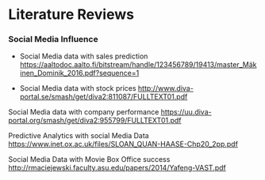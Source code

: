 # Literature Reviews

### Social Media Influence

- Social Media data with sales prediction
https://aaltodoc.aalto.fi/bitstream/handle/123456789/19413/master_Mäkinen_Dominik_2016.pdf?sequence=1

- Social Media data with stock prices
http://www.diva-portal.se/smash/get/diva2:811087/FULLTEXT01.pdf

Social Media data with company performance
https://uu.diva-portal.org/smash/get/diva2:955799/FULLTEXT01.pdf

Predictive Analytics with social Media Data
https://www.inet.ox.ac.uk/files/SLOAN_QUAN-HAASE-Chp20_2pp.pdf

Social Media Data with Movie Box Office success
http://rmaciejewski.faculty.asu.edu/papers/2014/Yafeng-VAST.pdf

